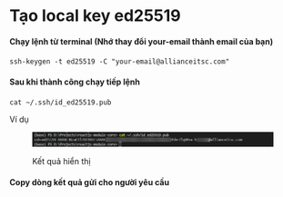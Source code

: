 # Tạo local key ed25519

#### Chạy lệnh từ terminal (Nhớ thay đổi your-email thành email của bạn)

```
ssh-keygen -t ed25519 -C "your-email@allianceitsc.com"
```

#### Sau khi thành công chạy tiếp lệnh

```
cat ~/.ssh/id_ed25519.pub
```

Ví dụ

<figure><img src="../../.gitbook/assets/image.png" alt=""><figcaption><p>Kết quả hiển thị</p></figcaption></figure>

#### Copy dòng kết quả gửi cho người yêu cầu
